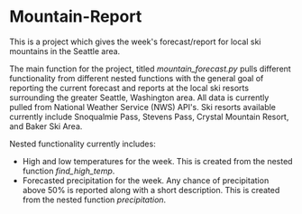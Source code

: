 # Mountain-Report
This is a project which gives the week's forecast/report for local ski mountains in the Seattle area.

The main function for the project, titled _mountain_forecast.py_ pulls different functionality from different nested functions with the general goal of reporting the current forecast and reports at the local ski resorts surrounding the greater Seattle, Washington area. All data is currently pulled from National Weather Service (NWS) API's. Ski resorts available currently include Snoqualmie Pass, Stevens Pass, Crystal Mountain Resort, and Baker Ski Area.

Nested functionality currently includes:
  - High and low temperatures for the week. This is created from the nested function _find_high_temp_.
  - Forecasted precipitation for the week. Any chance of precipitation above 50% is reported along with a short description. This is created from the nested function       _precipitation_. 
